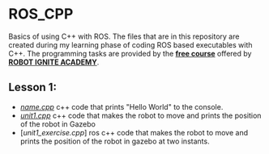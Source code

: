 # ROS_CPP
Basics of using C++ with ROS. The files that are in this repository are created during my learning phase of coding ROS based executables with C++. The programming tasks are provided by the [**free course**](https://www.theconstructsim.com/robotigniteacademy_learnros/ros-courses-library/cpp-for-robotics/) offered by [**ROBOT IGNITE ACADEMY**](https://www.theconstructsim.com/).


## Lesson 1:

* [*name.cpp*](https://github.com/Irudhaya/ROS_CPP/blob/learning/lessons/class_files/cpp_course_repo/utilities/name.cpp)  c++ code that prints "Hello World" to the console.
* [*unit1.cpp*]() c++ code that makes the robot to move and prints the position of the robot in Gazebo
* [*unit1_exercise.cpp*] ros c++ code that makes the robot to move and prints the position of the robot
in gazebo at two instants.
